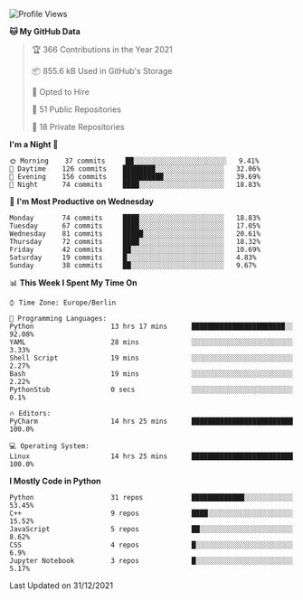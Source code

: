 <!--START_SECTION:waka-->
![Profile Views](http://img.shields.io/badge/Profile%20Views-1-blue)

**🐱 My GitHub Data** 

> 🏆 366 Contributions in the Year 2021
 > 
> 📦 855.6 kB Used in GitHub's Storage 
 > 
> 💼 Opted to Hire
 > 
> 📜 51 Public Repositories 
 > 
> 🔑 18 Private Repositories  
 > 
**I'm a Night 🦉** 

```text
🌞 Morning    37 commits     ██░░░░░░░░░░░░░░░░░░░░░░░   9.41% 
🌆 Daytime    126 commits    ████████░░░░░░░░░░░░░░░░░   32.06% 
🌃 Evening    156 commits    ██████████░░░░░░░░░░░░░░░   39.69% 
🌙 Night      74 commits     ████░░░░░░░░░░░░░░░░░░░░░   18.83%

```
📅 **I'm Most Productive on Wednesday** 

```text
Monday       74 commits     ████░░░░░░░░░░░░░░░░░░░░░   18.83% 
Tuesday      67 commits     ████░░░░░░░░░░░░░░░░░░░░░   17.05% 
Wednesday    81 commits     █████░░░░░░░░░░░░░░░░░░░░   20.61% 
Thursday     72 commits     ████░░░░░░░░░░░░░░░░░░░░░   18.32% 
Friday       42 commits     ██░░░░░░░░░░░░░░░░░░░░░░░   10.69% 
Saturday     19 commits     █░░░░░░░░░░░░░░░░░░░░░░░░   4.83% 
Sunday       38 commits     ██░░░░░░░░░░░░░░░░░░░░░░░   9.67%

```


📊 **This Week I Spent My Time On** 

```text
⌚︎ Time Zone: Europe/Berlin

💬 Programming Languages: 
Python                   13 hrs 17 mins      ███████████████████████░░   92.08% 
YAML                     28 mins             ░░░░░░░░░░░░░░░░░░░░░░░░░   3.33% 
Shell Script             19 mins             ░░░░░░░░░░░░░░░░░░░░░░░░░   2.27% 
Bash                     19 mins             ░░░░░░░░░░░░░░░░░░░░░░░░░   2.22% 
PythonStub               0 secs              ░░░░░░░░░░░░░░░░░░░░░░░░░   0.1%

🔥 Editors: 
PyCharm                  14 hrs 25 mins      █████████████████████████   100.0%

💻 Operating System: 
Linux                    14 hrs 25 mins      █████████████████████████   100.0%

```

**I Mostly Code in Python** 

```text
Python                   31 repos            █████████████░░░░░░░░░░░░   53.45% 
C++                      9 repos             ████░░░░░░░░░░░░░░░░░░░░░   15.52% 
JavaScript               5 repos             ██░░░░░░░░░░░░░░░░░░░░░░░   8.62% 
CSS                      4 repos             █░░░░░░░░░░░░░░░░░░░░░░░░   6.9% 
Jupyter Notebook         3 repos             █░░░░░░░░░░░░░░░░░░░░░░░░   5.17%

```



 Last Updated on 31/12/2021
<!--END_SECTION:waka-->　　
